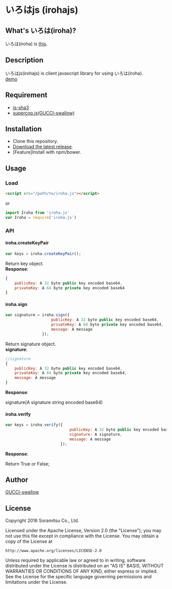 # いろはjs (irohajs)  

## What's いろは(iroha)?  
いろは(iroha) is [this](https://github.com/soramitsu/iroha).

## Description  
いろはjs(irohajs) is client javascript library for using いろは(iroha).  
[demo](https://soramitsu.github.io/iroha-javascript/)

## Requirement  
* [js-sha3](https://github.com/emn178/js-sha3)
* [supercop.js(GUCCI-swallow)](https://github.com/GUCCI-swallow/supercop.js)

## Installation  
*  Clone this repository.
*  [Download the latest release]().
*  [Feature]Install with npm/bower.

## Usage
### Load

```html
<script src="/path/to/iroha.js"></script>
```
or
```js
import Iroha from 'iroha.js'
var Iroha = require('iroha.js')
```

### API
#### iroha.createKeyPair

```js
var keys = iroha.createKeyPair();
```

Return key object.  
**Response**:

```js
{
	publicKey: A 32 byte public key encoded base64,
	privateKey: A 64 byte private key encoded base64
}
```
#### iroha.sign

```js
var signature = iroha.sign({
                	publicKey: A 32 byte public key encoded base64,
                	privateKey: A 64 byte private key encoded base64,
                	message: A message
                });
```



Return signature object.  
**signature**:

```js
//signature
{
	publicKey: A 32 byte public key encoded base64,
	privateKey: A 64 byte private key encoded base64,
    message: A message
}
```
**Response**:

signature(A signature string  encoded base64)  

#### iroha.verify

```js
var keys = iroha.verify({
 			            	publicKey: A 32 byte public key encoded base64,
 			            	signature: A signature,
 			            	message: A message
 			            });
```

**Response**:

Return True or False;

## Author  
[GUCCI-swallow](https://github.com/GUCCI-swallow)

## License

Copyright 2016 Soramitsu Co., Ltd.

Licensed under the Apache License, Version 2.0 (the "License");
you may not use this file except in compliance with the License.
You may obtain a copy of the License at

    http://www.apache.org/licenses/LICENSE-2.0

Unless required by applicable law or agreed to in writing, software
distributed under the License is distributed on an "AS IS" BASIS,
WITHOUT WARRANTIES OR CONDITIONS OF ANY KIND, either express or implied.
See the License for the specific language governing permissions and
limitations under the License.
